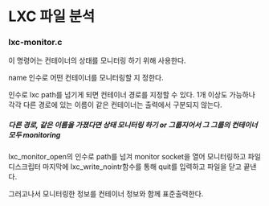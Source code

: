 # LXC 파일 분석

### lxc-monitor.c

이 명령어는 컨테이너의 상태를 모니터링 하기 위해 사용한다.

name 인수로 어떤 컨테이너를 모니터링할 지 정한다. 

인수로 lxc path를 넘기게 되면 컨테이너 경로를 지정할 수 있다. 1개 이상도 가능하나 각각 다른 경로에 있는 이름이 같은 컨테이너는 출력에서 구분되지 않는다. 

##### 다른 경로, 같은 이름을 가졌다면 상태 모니터링 하기 or 그룹지어서 그 그룹의 컨테이너 모두 monitoring 

lxc_monitor_open의 인수로 path를 넘겨 monitor socket을 열어 모니터링하고 파일 디스크립터 마지막에 lxc_write_nointr함수를 통해  quit를 입력하고 파일을 닫고 끝낸다.

그러고나서 모니터링한 정보를 컨테이너 정보와 함께 표준출력한다.

